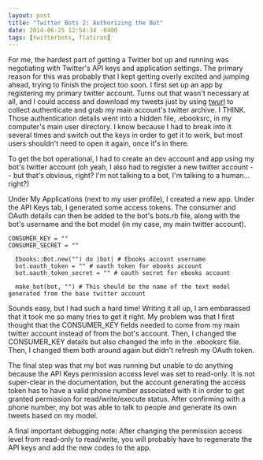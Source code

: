 ```yaml
---
layout: post
title: "Twitter Bots 2: Authorizing the Bot"
date: 2014-06-25 12:54:34 -0400
tags: [twitterbots, flatiron]
---
```


For me, the hardest part of getting a Twitter bot up and running was negotiating with Twitter's API keys and application settings. The primary reason for this was probably that I kept getting overly excited and jumping ahead, trying to finish the project too soon. I first set up an app by registering my primary twitter account. Turns out that wasn't necessary at all, and I could access and download my tweets just by using [twurl](https://github.com/marcel/twurl) to collect authenticate and grab my main account's twitter archive. I THINK. Those authentication details went into a hidden file, .ebooksrc, in my computer's main user directory. I know because I had to break into it several times and switch out the keys in order to get it to work, but most users shouldn't need to open it again, once it's in there.

To get the bot operational, I had to create an dev account and app using my bot's twitter account (oh yeah, I also had to register a new twitter account -- but that's obvious, right? I'm not talking to a bot, I'm talking to a human... right?)

Under My Applications (next to my user profile), I created a new app. Under the API Keys tab, I generated some access tokens. The consumer and OAuth details can then be added to the bot's bots.rb file, along with the bot's username and the bot model (in my case, my main twitter account).

```
CONSUMER_KEY = ""
CONSUMER_SECRET = ""
```

```
  Ebooks::Bot.new("") do |bot| # Ebooks account username
  bot.oauth_token = "" # oauth token for ebooks account
  bot.oauth_token_secret = "" # oauth secret for ebooks account

  make_bot(bot, "") # This should be the name of the text model generated from the base twitter account

```

Sounds easy, but I had such a hard time! Writing it all up, I am embarassed that it took me so many tries to get it right. My problem was that I first thought that the CONSUMER_KEY fields needed to come from my main twitter account instead of from the bot's account. Then, I changed the CONSUMER_KEY details but also changed the info in the .ebooksrc file. Then, I changed them both around again but didn't refresh my OAuth token.

The final step was that my bot was running but unable to do anything because the API Keys permission access level was set to read-only. It is not super-clear in the documentation, but the account generating the access token has to have a valid phone number associated with it in order to get granted permission for read/write/execute status. After confirming with a phone number, my bot was able to talk to people and generate its own tweets based on my model.

A final important debugging note: After changing the permission access level from read-only to read/write, you will probably have to regenerate the API keys and add the new codes to the app.


